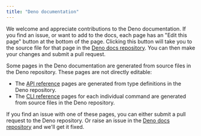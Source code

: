 ```yaml
---
title: "Deno documentation"
---
```


We welcome and appreciate contributions to the Deno documentation. If you find
an issue, or want to add to the docs, each page has an "Edit this page" button
at the bottom of the page. Clicking this button will take you to the source file
for that page in the [Deno docs repository](https://github.com/denoland/docs/).
You can then make your changes and submit a pull request.

Some pages in the Deno documentation are generated from source files in the Deno
repository. These pages are not directly editable:

- The [API reference](/api/deno/) pages are generated from type definitions in
  the Deno repository.
- The [CLI reference](/runtime/reference/cli/) pages for each individual command
  are generated from source files in the Deno repository.

If you find an issue with one of these pages, you can either submit a pull
request to the Deno repository. Or raise an issue in the
[Deno docs repository](https://github.com/denoland/docs/issues) and we'll get it
fixed.
